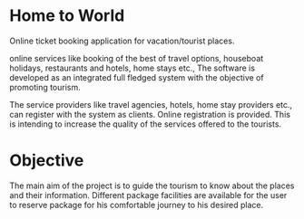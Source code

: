 # Home to World
 Online ticket booking application for vacation/tourist places.
 
 online services like booking of the best of travel options, houseboat holidays, restaurants and hotels, home stays etc., The software is developed as an integrated full fledged system with the objective of promoting tourism.
 
 The service providers like travel agencies, hotels, home stay providers etc., can register with the system as clients. Online registration is provided. This is intending to increase the quality of the services offered to the tourists.
 
 # Objective
 
 The main aim of the project is to guide the tourism to know about the places and their information. Different package facilities are available for the user to reserve package for his comfortable journey to his desired place.
